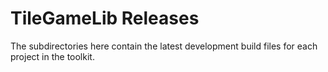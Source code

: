 # TileGameLib Releases

The subdirectories here contain the latest development build files for each project in the toolkit.
